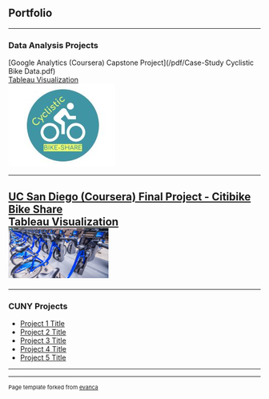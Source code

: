 ## Portfolio

---

### Data Analysis Projects

[Google Analytics (Coursera) Capstone Project](/pdf/Case-Study Cyclistic Bike Data.pdf)
<br>
[Tableau Visualization](https://public.tableau.com/app/profile/john.k.hancock/viz/Google_Capstone_16352021800480/Presentation)
<br>
<img src="images/Cyclistic.JPG?raw=true"/>

---
[UC San Diego (Coursera) Final Project - Citibike Bike Share]()
<br>
[Tableau Visualization](https://public.tableau.com/app/profile/john.k.hancock/viz/CAPSTONE_TABLEAU/Presentation)
<br>
<img src="images/2088655_061217-wabc-shutterstock-citi-bike-citibike-generic-img.jpg?raw=true" width="200" height="100" />
<br>
---


---

### CUNY Projects

- [Project 1 Title](http://example.com/)
- [Project 2 Title](http://example.com/)
- [Project 3 Title](http://example.com/)
- [Project 4 Title](http://example.com/)
- [Project 5 Title](http://example.com/)

---




---
<p style="font-size:11px">Page template forked from <a href="https://github.com/evanca/quick-portfolio">evanca</a></p>
<!-- Remove above link if you don't want to attibute -->
